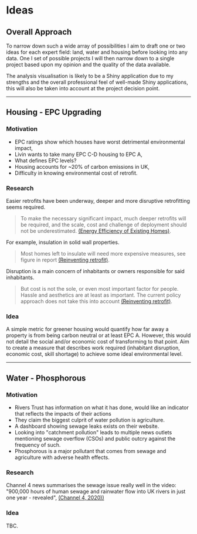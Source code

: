 # Ideas

## Overall Approach

To narrow down such a wide array of possibilities I aim to draft one or two
ideas for each expert field: land, water and housing before looking into any
data.
One I set of possible projects I will then narrow down to a single project
based upon my opinion and the quality of the data available.

The analysis visualisation is likely to be a Shiny application due to my
strengths and the overall professional feel of well-made Shiny applications,
this will also be taken into account at the project decision point.

-------------------------------------------------------------------------------

## Housing - EPC Upgrading

### Motivation

- EPC ratings show which houses have worst detrimental environmental impact,
- Livin wants to take many EPC C-D housing to EPC A,
- What defines EPC levels?
- Housing accounts for ~20% of carbon emissions in UK,
- Difficulty in knowing environmental cost of retrofit.

### Research

Easier retrofits have been underway, deeper and more disruptive retrofitting
seems required.

> To make the necessary significant impact, much deeper retrofits will be
> required, and the scale, cost and challenge of deployment should not be
> underestimated. [(Energy Efficiency of Existing Homes)][ukparliament2021].

For example, insulation in solid wall properties.

> Most homes left to insulate will need more expensive measures, see figure in
> report [(Reinventing retrofit)][greenalliance2021].

Disruption is a main concern of inhabitants or owners responsible for said
inhabitants.

> But cost is not the sole, or even most important factor for people. Hassle
> and aesthetics are at least as important. The current policy approach does
> not take this into account [(Reinventing retrofit)][greenalliance2021].

### Idea

A simple metric for greener housing would quantify how far away a property is
from being carbon neutral or at least EPC A. However, this would not
detail the social and/or economic cost of transforming to that point.
Aim to create a measure that describes work required (inhabitant disruption,
economic cost, skill shortage) to achieve some ideal environmental level.

[ukparliament2021]:
  https://publications.parliament.uk/pa/cm5801/cmselect/cmenvaud/346/34605.htm
  "Energy Efficiency of Existing Homes"

[greenalliance2021]:
  https://green-alliance.org.uk/wp-content/uploads/2021/11/reinventing_retrofit.pdf
  "Reinventing retrofit"

-------------------------------------------------------------------------------

## Water - Phosphorous

### Motivation

- Rivers Trust has information on what it has done, would like an indicator
  that reflects the impacts of their actions
- They claim the biggest culprit of water pollution is agriculture.
- A dashboard showing sewage leaks exists on their website.
- Looking into "catchment pollution" leads to multiple news outlets mentioning
  sewage overflow (CSOs) and public outcry against the frequency of such.
- Phosphorous is a major pollutant that comes from sewage and agriculture
  with adverse health effects.

### Research

Channel 4 news summarises the sewage issue really well in the video:
"900,000 hours of human sewage and rainwater flow into UK rivers in just one
year - revealed", [(Channel 4, 2020))](channel4news)

[channel4news]:
  https://www.youtube.com/watch?v=x1AmHDByodI
  "900,000 hours of human sewage and rainwater flow into UK rivers in just one
  year - revealed"

### Idea

TBC.
